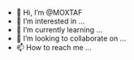 - 👋 Hi, I’m @MOXTAF
- 👀 I’m interested in ...
- 🌱 I’m currently learning ...
- 💞️ I’m looking to collaborate on ...
- 📫 How to reach me ...

<!---
MOXTAF/MOXTAF is a ✨ special ✨ repository because its `README.md` (this file) appears on your GitHub profile.
You can click the Preview link to take a look at your changes.
--->
